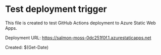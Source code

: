 # Test deployment trigger

This file is created to test GitHub Actions deployment to Azure Static Web Apps.

Deployment URL: https://salmon-moss-0dc251f0f.1.azurestaticapps.net

Created: $(Get-Date)
